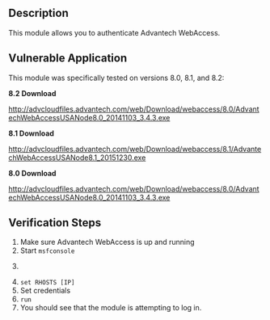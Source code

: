 ## Description

This module allows you to authenticate Advantech WebAccess.

## Vulnerable Application

This module was specifically tested on versions 8.0, 8.1, and 8.2:

**8.2 Download**

http://advcloudfiles.advantech.com/web/Download/webaccess/8.0/AdvantechWebAccessUSANode8.0_20141103_3.4.3.exe

**8.1 Download**

http://advcloudfiles.advantech.com/web/Download/webaccess/8.1/AdvantechWebAccessUSANode8.1_20151230.exe

**8.0 Download**

http://advcloudfiles.advantech.com/web/Download/webaccess/8.0/AdvantechWebAccessUSANode8.0_20141103_3.4.3.exe


## Verification Steps

1. Make sure Advantech WebAccess is up and running
2. Start ```msfconsole```
3. ```use auxiliary/scanner/http/advantech_webaccess_login
4. ```set RHOSTS [IP]```
5. Set credentials
6. ```run```
7. You should see that the module is attempting to log in.

